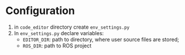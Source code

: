 # Configuration
1. in `code_editor` directory create `env_settings.py`
2. In `env_settings.py` declare variables:
   * `EDITOR_DIR`: path to directory, where user source files are stored;
   * `ROS_DIR`: path to ROS project